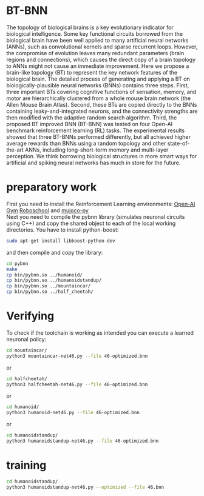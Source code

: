 # BT-BNN

The topology of biological brains is a key evolutionary indicator for biological intelligence. Some key functional circuits borrowed from the biological brain have been well applied to many artificial neural networks (ANNs), such as convolutional kernels and sparse recurrent loops. However, the compromise of evolution leaves many redundant parameters (brain regions and connections), which causes the direct copy of a brain topology to ANNs might not cause an immediate improvement. Here we propose a brain-like topology (BT) to represent the key network features of the biological brain. The detailed process of generating and applying a BT on biologically-plausible neural networks (BNNs) contains three steps. First, three important BTs covering cognitive functions of sensation, memory, and motor are hierarchically clustered from a whole mouse brain network (the Allen Mouse Brain Atlas). Second, these BTs are copied directly to the BNNs containing leaky-and-integrated neurons, and the connectivity strengths are then modified with the adaptive random search algorithm. Third, the proposed BT improved BNN (BT-BNN) was tested on four Open-AI benchmark reinforcement learning (RL) tasks. The experimental results showed that three BT-BNNs performed differently, but all achieved higher average rewards than BNNs using a random topology and other state-of-the-art ANNs, including long-short-term memory and multi-layer perception. We think borrowing biological structures in more smart ways for artificial and spiking neural networks has much in store for the future.

# preparatory work
First you need to install the Reinforcement Learning environments: [Open-AI Gym](https://www.gymlibrary.dev/) [Roboschool](https://github.com/openai/roboschool) and [mujoco-py](https://github.com/openai/mujoco-py)  
Next you need to compile the pybnn library (simulates neuronal circuits using C++) and copy the shared object to each of the local working directories. You have to install python-boost:  
```Bash
sudo apt-get install libboost-python-dev  
```
and then compile and copy the library:  
```Bash
cd pybnn  
make  
cp bin/pybnn.so ../humanoid/  
cp bin/pybnn.so ../humanoidstandup/  
cp bin/pybnn.so ../mountaincar/  
cp bin/pybnn.so ../half_cheetah/  
```

# Verifying
To check if the toolchain is working as intended you can execute a learned neuronal policy:
```Bash
cd mountaincar/
python3 mountaincar-net46.py --file 46-optimized.bnn
```
or  
```Bash
cd halfcheetah/
python3 halfcheetah-net46.py --file 46-optimized.bnn
```
or  
```Bash
cd humanoid/
python3 humanoid-net46.py --file 46-optimized.bnn
```
or  
```Bash
cd humanoidstandup/
python3 humanoidstandup-net46.py --file 46-optimized.bnn
```

# training
```Bash
cd humanoidstandup/
python3 humanoidstandup-net46.py --optimized --file 46.bnn 
```
